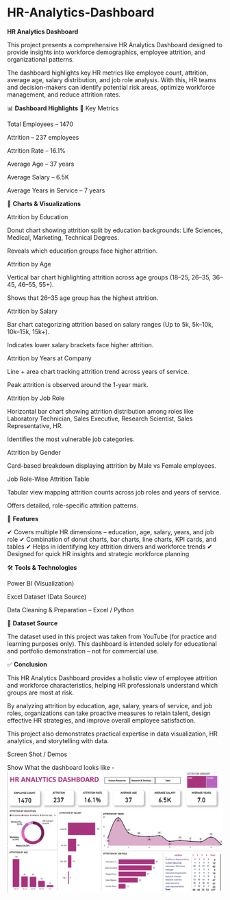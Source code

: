 # HR-Analytics-Dashboard
**HR Analytics Dashboard**

This project presents a comprehensive HR Analytics Dashboard designed to provide insights into workforce demographics, employee attrition, and organizational patterns.

The dashboard highlights key HR metrics like employee count, attrition, average age, salary distribution, and job role analysis. With this, HR teams and decision-makers can identify potential risk areas, optimize workforce management, and reduce attrition rates.

📊 **Dashboard Highlights**
🔹 Key Metrics

Total Employees – 1470

Attrition – 237 employees

Attrition Rate – 16.1%

Average Age – 37 years

Average Salary – 6.5K

Average Years in Service – 7 years

🔹 **Charts & Visualizations**

Attrition by Education

Donut chart showing attrition split by education backgrounds: Life Sciences, Medical, Marketing, Technical Degrees.

Reveals which education groups face higher attrition.

Attrition by Age

Vertical bar chart highlighting attrition across age groups (18–25, 26–35, 36–45, 46–55, 55+).

Shows that 26–35 age group has the highest attrition.

Attrition by Salary

Bar chart categorizing attrition based on salary ranges (Up to 5k, 5k–10k, 10k–15k, 15k+).

Indicates lower salary brackets face higher attrition.

Attrition by Years at Company

Line + area chart tracking attrition trend across years of service.

Peak attrition is observed around the 1-year mark.

Attrition by Job Role

Horizontal bar chart showing attrition distribution among roles like Laboratory Technician, Sales Executive, Research Scientist, Sales Representative, HR.

Identifies the most vulnerable job categories.

Attrition by Gender

Card-based breakdown displaying attrition by Male vs Female employees.

Job Role-Wise Attrition Table

Tabular view mapping attrition counts across job roles and years of service.

Offers detailed, role-specific attrition patterns.

🚀 **Features**

✔ Covers multiple HR dimensions – education, age, salary, years, and job role
✔ Combination of donut charts, bar charts, line charts, KPI cards, and tables
✔ Helps in identifying key attrition drivers and workforce trends
✔ Designed for quick HR insights and strategic workforce planning

🛠 **Tools & Technologies**

Power BI (Visualization)

Excel Dataset (Data Source)

Data Cleaning & Preparation – Excel / Python

📂 **Dataset Source**

The dataset used in this project was taken from YouTube (for practice and learning purposes only).
This dashboard is intended solely for educational and portfolio demonstration – not for commercial use.

✅ **Conclusion**

This HR Analytics Dashboard provides a holistic view of employee attrition and workforce characteristics, helping HR professionals understand which groups are most at risk.

By analyzing attrition by education, age, salary, years of service, and job roles, organizations can take proactive measures to retain talent, design effective HR strategies, and improve overall employee satisfaction.

This project also demonstrates practical expertise in data visualization, HR analytics, and storytelling with data.

Screen Shot / Demos

Show What the dashboard looks like - ![alt text](https://github.com/harshkumar66/HR-Analytics-Dashboard/blob/main/HR_Analytics_Performance_Dashboard.png)
